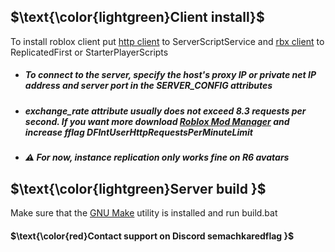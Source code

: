 ## $\text{\color{lightgreen}Client install}$
To install roblox client put [http client](https://raw.githubusercontent.com/semachkin/HttpRobloxServer/8ac276d7b1016ddf37ae7c7b459510b4b1d69255/client/httpclient.rbxmx) to ServerScriptService and [rbx client](https://raw.githubusercontent.com/semachkin/HttpRobloxServer/master/client/rbxclient.rbxmx) to ReplicatedFirst or StarterPlayerScripts

 - ##### To connect to the server, specify the host's proxy IP or private net IP address and server port in the SERVER_CONFIG attributes
 - ##### exchange_rate attribute usually does not exceed 8.3 requests per second. If you want more download [Roblox Mod Manager](https://github.com/MaximumADHD/Roblox-Studio-Mod-Manager) and increase fflag DFIntUserHttpRequestsPerMinuteLimit
- ##### ⚠️ For now, instance replication only works fine on R6 avatars

## $\text{\color{lightgreen}Server build }$
Make sure that the [GNU Make](https://www.gnu.org/software/make/) utility is installed and run build.bat

#### $\text{\color{red}Contact support on Discord semachkaredflag }$
